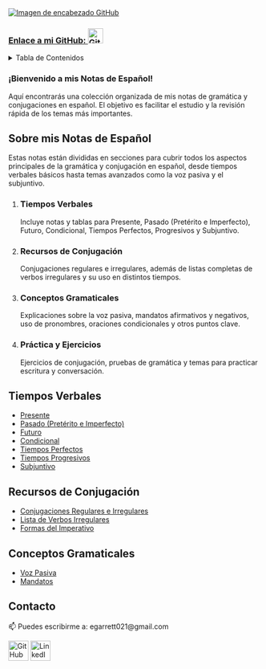 <a href="https://www.linkedin.com/in/tu-perfil-linkedin/">
    <img src="https://github.com/garrettbovo/garrettbovo/assets/154717520/b7afe3a0-edb2-4cea-8b47-e687daa11c87" title="Ve a mi LinkedIn" alt="Imagen de encabezado GitHub">
</a>
<p><h3><a href="https://github.com/tu-usuario">Enlace a mi GitHub: <img src="https://cdn.jsdelivr.net/npm/simple-icons@3.0.1/icons/github.svg" title="Ve a mi página principal de GitHub" alt="GitHub" height="30"></a></h3></p>

<details>
<summary>Tabla de Contenidos</summary>
<ol>
  <li>
    <a href='#introduccion'>Sobre mis Notas de Español</a>
  </li>
  <li>
    <a href='#tiempos-verbales'>Tiempos Verbales</a>
  </li>
  <li>
    <a href='#recursos-de-conjugacion'>Recursos de Conjugación</a>
  </li>
  <li>
    <a href='#conceptos-gramaticales'>Conceptos Gramaticales</a>
  </li>
  <li>
    <a href='#practica-y-ejercicios'>Práctica y Ejercicios</a>
  </li>
  <li>
    <a href='#contacto'>Contacto</a>
  </li>
</ol>
</details>

<h3>¡Bienvenido a mis Notas de Español!</h3>

<p>
  Aquí encontrarás una colección organizada de mis notas de gramática y conjugaciones en español. El objetivo es facilitar el estudio y la revisión rápida de los temas más importantes.
</p>

<h2 id="introduccion">Sobre mis Notas de Español</h2>

<p>
  Estas notas están divididas en secciones para cubrir todos los aspectos principales de la gramática y conjugación en español, desde tiempos verbales básicos hasta temas avanzados como la voz pasiva y el subjuntivo.
</p>

<ol>
  <li>
    <h3>Tiempos Verbales</h3>
    <p>
      Incluye notas y tablas para Presente, Pasado (Pretérito e Imperfecto), Futuro, Condicional, Tiempos Perfectos, Progresivos y Subjuntivo.
    </p>
  </li>
  <li>
    <h3>Recursos de Conjugación</h3>
    <p>
      Conjugaciones regulares e irregulares, además de listas completas de verbos irregulares y su uso en distintos tiempos.
    </p>
  </li>
  <li>
    <h3>Conceptos Gramaticales</h3>
    <p>
      Explicaciones sobre la voz pasiva, mandatos afirmativos y negativos, uso de pronombres, oraciones condicionales y otros puntos clave.
    </p>
  </li>
  <li>
    <h3>Práctica y Ejercicios</h3>
    <p>
      Ejercicios de conjugación, pruebas de gramática y temas para practicar escritura y conversación.
    </p>
  </li>
</ol>

<h2 id="tiempos-verbales">Tiempos Verbales</h2>
<ul>
  <li><a href="https://github.com/Spanish-for-SIELE/Present-Tense">Presente</a></li>
  <li><a href="https://github.com/Spanish-for-SIELE/Past-Tenses">Pasado (Pretérito e Imperfecto)</a></li>
  <li><a href="https://github.com/Spanish-for-SIELE/Future-Tense">Futuro</a></li>
  <li><a href="https://github.com/Spanish-for-SIELE/Conditional-Tense">Condicional</a></li>
  <li><a href="https://github.com/Spanish-for-SIELE/Perfect-Tenses">Tiempos Perfectos</a></li>
  <li><a href="https://github.com/Spanish-for-SIELE/Progressive-Tenses">Tiempos Progresivos</a></li>
  <li><a href="https://github.com/Spanish-for-SIELE/Subjunctive">Subjuntivo</a></li>
</ul>

<h2 id="recursos-de-conjugacion">Recursos de Conjugación</h2>
<ul>
  <li><a href="ENLACE_A_REPOSITORIO_CONJUGACIONES">Conjugaciones Regulares e Irregulares</a></li>
  <li><a href="ENLACE_A_REPOSITORIO_VERBOS_IRREGULARES">Lista de Verbos Irregulares</a></li>
  <li><a href="ENLACE_A_REPOSITORIO_IMPERATIVO">Formas del Imperativo</a></li>
</ul>

<h2 id="conceptos-gramaticales">Conceptos Gramaticales</h2>
<ul>
  <li><a href="https://github.com/Spanish-for-SIELE/Passive-Voice">Voz Pasiva</a></li>
  <li><a href="https://github.com/Spanish-for-SIELE/Commands">Mandatos</a></li>
</ul>

<h2 id="contacto">Contacto</h2>

<p>📫 Puedes escribirme a: egarrett021@gmail.com</p>

<p>
  <a href="https://github.com/tu-usuario"><img src="https://cdn.jsdelivr.net/npm/simple-icons@3.0.1/icons/github.svg" alt="GitHub" height="40"></a>
  <a href="https://www.linkedin.com/in/tu-perfil-linkedin/"><img src="https://cdn.jsdelivr.net/npm/simple-icons@3.0.1/icons/linkedin.svg" alt="LinkedIn" height="40"></a>
</p>
